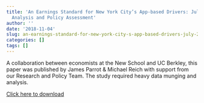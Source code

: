 ```yaml
---
title: 'An Earnings Standard for New York City’s App-based Drivers: July 2018 Economic
  Analysis and Policy Assessment'
author: ''
date: '2018-11-04'
slug: an-earnings-standard-for-new-york-city-s-app-based-drivers-july-2018-economic-analysis-and-policy-assessment
categories: []
tags: []
---
```


A collaboration between economists at the New School and UC Berkley, this paper was published by James Parrot & Michael Reich with support from our Research and Policy Team. The study required heavy data munging and analysis. 

[Click here to download](https://static1.squarespace.com/static/53ee4f0be4b015b9c3690d84/t/5b3a3aaa0e2e72ca74079142/1530542764109/Parrott-Reich+NYC+App+Drivers+TLC+Jul+2018jul1.pdf)